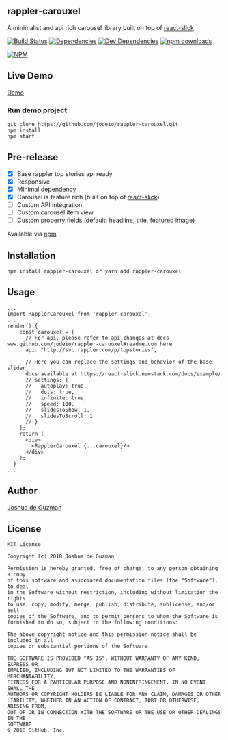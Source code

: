 ## rappler-carouxel
A minimalist and api rich carousel library built on top of [react-slick](https://github.com/akiran/react-slick)

[![Build Status](https://travis-ci.org/jodeio/rappler-carouxel.svg?branch=master)](https://travis-ci.org/jodeio/rappler-carouxel)
[![Dependencies](https://img.shields.io/david/jodeio/rappler-carouxel.svg)]()
[![Dev Dependencies](https://img.shields.io/david/dev/jodeio/rappler-carouxel.svg)]()
[![npm downloads](https://img.shields.io/npm/dm/rappler-carouxel.svg)](https://www.npmjs.com/package/rappler-carouxel)

[![NPM](https://nodei.co/npm/rappler-carouxel.png)](https://npmjs.org/package/rappler-carouxel)


## Live Demo
[Demo](http://jodeio.github.io/rappler-carouxel)


### Run demo project
```
git clone https://github.com/jodeio/rappler-carouxel.git
npm install
npm start
```

## Pre-release

- [x] Base rappler top stories api ready
- [x] Responsive
- [x] Minimal dependency
- [x] Carousel is feature rich (built on top of [react-slick](https://github.com/akiran/react-slick))
- [ ] Custom API integration
- [ ] Custom carousel item view
- [ ] Custom property fields (default: headline, title, featured image)

Available via [npm](https://www.npmjs.com/package/rappler-carouxel)

## Installation
```
npm install rappler-carouxel or yarn add rappler-carouxel
```

## Usage
```
...
import RapplerCarouxel from 'rappler-carouxel';
...
render() {
    const carouxel = {
      // For api, please refer to api changes at docs www.github.com/jodeio/rappler-carouxel#readme.com here
      api: "http://svc.rappler.com/p/topstories",
      
      // Here you can replace the settings and behavior of the base slider, 
      docs available at https://react-slick.neostack.com/docs/example/
      // settings: {
      //   autoplay: true,
      //   dots: true,
      //   infinite: true,
      //   speed: 100,
      //   slidesToShow: 1,
      //   slidesToScroll: 1
      // }
    };
    return (
      <div>
        <RapplerCarouxel {...carouxel}/>
      </div>
    );
  }
...

```

## Author
[Joshua de Guzman](https://bit.ly/jodeio)

## License
```
MIT License

Copyright (c) 2018 Joshua de Guzman

Permission is hereby granted, free of charge, to any person obtaining a copy
of this software and associated documentation files (the "Software"), to deal
in the Software without restriction, including without limitation the rights
to use, copy, modify, merge, publish, distribute, sublicense, and/or sell
copies of the Software, and to permit persons to whom the Software is
furnished to do so, subject to the following conditions:

The above copyright notice and this permission notice shall be included in all
copies or substantial portions of the Software.

THE SOFTWARE IS PROVIDED "AS IS", WITHOUT WARRANTY OF ANY KIND, EXPRESS OR
IMPLIED, INCLUDING BUT NOT LIMITED TO THE WARRANTIES OF MERCHANTABILITY,
FITNESS FOR A PARTICULAR PURPOSE AND NONINFRINGEMENT. IN NO EVENT SHALL THE
AUTHORS OR COPYRIGHT HOLDERS BE LIABLE FOR ANY CLAIM, DAMAGES OR OTHER
LIABILITY, WHETHER IN AN ACTION OF CONTRACT, TORT OR OTHERWISE, ARISING FROM,
OUT OF OR IN CONNECTION WITH THE SOFTWARE OR THE USE OR OTHER DEALINGS IN THE
SOFTWARE.
© 2018 GitHub, Inc.
```
